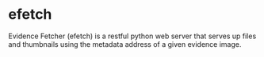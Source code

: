 # efetch
Evidence Fetcher (efetch) is a restful python web server that serves up files and thumbnails using the metadata address of a given evidence image.
